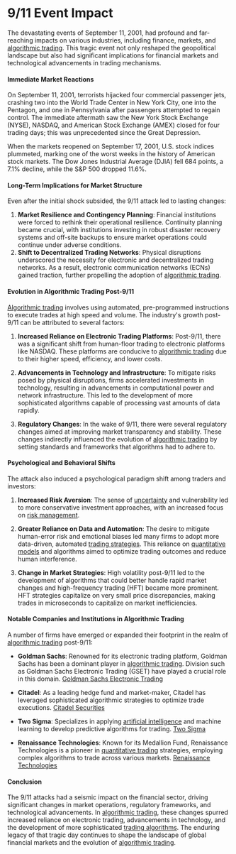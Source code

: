 # 9/11 Event Impact

The devastating events of September 11, 2001, had profound and far-reaching impacts on various industries, including finance, markets, and [algorithmic trading](../a/algorithmic_trading.md). This tragic event not only reshaped the geopolitical landscape but also had significant implications for financial markets and technological advancements in trading mechanisms.

#### Immediate Market Reactions

On September 11, 2001, terrorists hijacked four commercial passenger jets, crashing two into the World Trade Center in New York City, one into the Pentagon, and one in Pennsylvania after passengers attempted to regain control. The immediate aftermath saw the New York Stock Exchange (NYSE), NASDAQ, and American Stock Exchange (AMEX) closed for four trading days; this was unprecedented since the Great Depression.

When the markets reopened on September 17, 2001, U.S. stock indices plummeted, marking one of the worst weeks in the history of American stock markets. The Dow Jones Industrial Average (DJIA) fell 684 points, a 7.1% decline, while the S&P 500 dropped 11.6%.

#### Long-Term Implications for Market Structure

Even after the initial shock subsided, the 9/11 attack led to lasting changes:

1. **Market Resilience and Contingency Planning**: Financial institutions were forced to rethink their operational resilience. Continuity planning became crucial, with institutions investing in robust disaster recovery systems and off-site backups to ensure market operations could continue under adverse conditions.
2. **Shift to Decentralized Trading Networks**: Physical disruptions underscored the necessity for electronic and decentralized trading networks. As a result, electronic communication networks (ECNs) gained traction, further propelling the adoption of [algorithmic trading](../a/algorithmic_trading.md).

#### Evolution in Algorithmic Trading Post-9/11

[Algorithmic trading](../a/algorithmic_trading.md) involves using automated, pre-programmed instructions to execute trades at high speed and volume. The industry's growth post-9/11 can be attributed to several factors:

1. **Increased Reliance on Electronic Trading Platforms**: Post-9/11, there was a significant shift from human-floor trading to electronic platforms like NASDAQ. These platforms are conducive to [algorithmic trading](../a/algorithmic_trading.md) due to their higher speed, efficiency, and lower costs.
   
2. **Advancements in Technology and Infrastructure**: To mitigate risks posed by physical disruptions, firms accelerated investments in technology, resulting in advancements in computational power and network infrastructure. This led to the development of more sophisticated algorithms capable of processing vast amounts of data rapidly.

3. **Regulatory Changes**: In the wake of 9/11, there were several regulatory changes aimed at improving market transparency and stability. These changes indirectly influenced the evolution of [algorithmic trading](../a/algorithmic_trading.md) by setting standards and frameworks that algorithms had to adhere to.

#### Psychological and Behavioral Shifts

The attack also induced a psychological paradigm shift among traders and investors:

1. **Increased Risk Aversion**: The sense of [uncertainty](../u/uncertainty_in_trading.md) and vulnerability led to more conservative investment approaches, with an increased focus on [risk management](../r/risk_management.md).
  
2. **Greater Reliance on Data and Automation**: The desire to mitigate human-error risk and emotional biases led many firms to adopt more data-driven, automated [trading strategies](../t/trading_strategies.md). This reliance on [quantitative models](../q/quantitative_models.md) and algorithms aimed to optimize trading outcomes and reduce human interference.

3. **Change in Market Strategies**: High volatility post-9/11 led to the development of algorithms that could better handle rapid market changes and high-frequency trading (HFT) became more prominent. HFT strategies capitalize on very small price discrepancies, making trades in microseconds to capitalize on market inefficiencies.

#### Notable Companies and Institutions in Algorithmic Trading

A number of firms have emerged or expanded their footprint in the realm of [algorithmic trading](../a/algorithmic_trading.md) post-9/11:

- **Goldman Sachs**: Renowned for its electronic trading platform, Goldman Sachs has been a dominant player in [algorithmic trading](../a/algorithmic_trading.md). Division such as Goldman Sachs Electronic Trading (GSET) have played a crucial role in this domain. [Goldman Sachs Electronic Trading](https://www.goldmansachs.com/what-we-do/securities/products-and-business-groups/gset/)

- **Citadel**: As a leading hedge fund and market-maker, Citadel has leveraged sophisticated algorithmic strategies to optimize trade executions. [Citadel Securities](https://www.citadelsecurities.com/)

- **Two Sigma**: Specializes in applying [artificial intelligence](../a/artificial_intelligence_in_trading.md) and machine learning to develop predictive algorithms for trading. [Two Sigma](https://www.twosigma.com/)

- **Renaissance Technologies**: Known for its Medallion Fund, Renaissance Technologies is a pioneer in [quantitative trading](../q/quantitative_trading.md) strategies, employing complex algorithms to trade across various markets. [Renaissance Technologies](https://www.rentec.com/Home.action)

#### Conclusion

The 9/11 attacks had a seismic impact on the financial sector, driving significant changes in market operations, regulatory frameworks, and technological advancements. In [algorithmic trading](../a/algorithmic_trading.md), these changes spurred increased reliance on electronic trading, advancements in technology, and the development of more sophisticated [trading algorithms](../t/trading_algorithms.md). The enduring legacy of that tragic day continues to shape the landscape of global financial markets and the evolution of [algorithmic trading](../a/algorithmic_trading.md).
